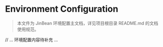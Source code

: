 # Environment Configuration

> 本文件为 JinBean 环境配置主文档，详见项目根目录 README.md 的文档使用规范。

// ... 环境配置内容待补充 ... 